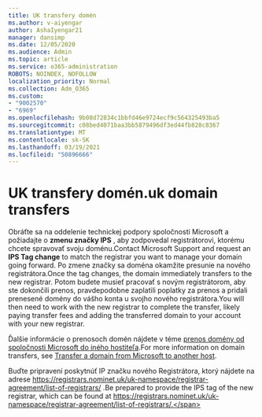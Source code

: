```yaml
---
title: UK transfery domén
ms.author: v-aiyengar
author: AshaIyengar21
manager: dansimp
ms.date: 12/05/2020
ms.audience: Admin
ms.topic: article
ms.service: o365-administration
ROBOTS: NOINDEX, NOFOLLOW
localization_priority: Normal
ms.collection: Adm_O365
ms.custom:
- "9002570"
- "6969"
ms.openlocfilehash: 9b08d72834c1bbfd46e9724ecf9c564325493ba5
ms.sourcegitcommit: c08bed4071baa3bb5879496df3ed44fb828c8367
ms.translationtype: MT
ms.contentlocale: sk-SK
ms.lasthandoff: 03/19/2021
ms.locfileid: "50896666"
---
```

# <a name="uk-domain-transfers"></a><span data-ttu-id="457ba-102">UK transfery domén</span><span class="sxs-lookup"><span data-stu-id="457ba-102">.uk domain transfers</span></span>

<span data-ttu-id="457ba-103">Obráťte sa na oddelenie technickej podpory spoločnosti Microsoft a požiadajte o **zmenu značky IPS** , aby zodpovedal registrátorovi, ktorému chcete spravovať svoju doménu.</span><span class="sxs-lookup"><span data-stu-id="457ba-103">Contact Microsoft Support and request an **IPS Tag change** to match the registrar you want to manage your domain going forward.</span></span> <span data-ttu-id="457ba-104">Po zmene značky sa doména okamžite presunie na nového registrátora.</span><span class="sxs-lookup"><span data-stu-id="457ba-104">Once the tag changes, the domain immediately transfers to the new registrar.</span></span> <span data-ttu-id="457ba-105">Potom budete musieť pracovať s novým registrátorom, aby ste dokončili prenos, pravdepodobne zaplatili poplatky za prenos a pridali prenesené domény do vášho konta u svojho nového registrátora.</span><span class="sxs-lookup"><span data-stu-id="457ba-105">You will then need to work with the new registrar to complete the transfer, likely paying transfer fees and adding the transferred domain to your account with your new registrar.</span></span>

<span data-ttu-id="457ba-106">Ďalšie informácie o prenosoch domén nájdete v téme [prenos domény od spoločnosti Microsoft do iného hostiteľa](https://docs.microsoft.com/microsoft-365/admin/get-help-with-domains/transfer-a-domain-from-microsoft-to-another-host?view=o365-worldwide).</span><span class="sxs-lookup"><span data-stu-id="457ba-106">For more information on domain transfers, see [Transfer a domain from Microsoft to another host](https://docs.microsoft.com/microsoft-365/admin/get-help-with-domains/transfer-a-domain-from-microsoft-to-another-host?view=o365-worldwide).</span></span>

<span data-ttu-id="457ba-107">Buďte pripravení poskytnúť IP značku nového Registrátora, ktorý nájdete na adrese https://registrars.nominet.uk/uk-namespace/registrar-agreement/list-of-registrars/ .</span><span class="sxs-lookup"><span data-stu-id="457ba-107">Be prepared to provide the IPS tag of the new registrar, which can be found at https://registrars.nominet.uk/uk-namespace/registrar-agreement/list-of-registrars/.</span></span>

